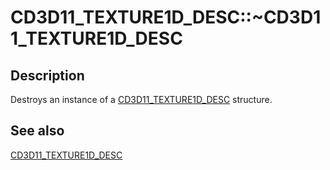 # CD3D11_TEXTURE1D_DESC::~CD3D11_TEXTURE1D_DESC

## Description

Destroys an instance of a [CD3D11_TEXTURE1D_DESC](https://learn.microsoft.com/previous-versions/windows/desktop/legacy/jj151694(v=vs.85)) structure.

## See also

[CD3D11_TEXTURE1D_DESC](https://learn.microsoft.com/previous-versions/windows/desktop/legacy/jj151694(v=vs.85))